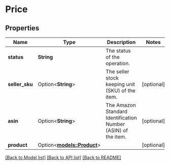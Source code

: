 # Price

## Properties

Name | Type | Description | Notes
------------ | ------------- | ------------- | -------------
**status** | **String** | The status of the operation. | 
**seller_sku** | Option<**String**> | The seller stock keeping unit (SKU) of the item. | [optional]
**asin** | Option<**String**> | The Amazon Standard Identification Number (ASIN) of the item. | [optional]
**product** | Option<[**models::Product**](Product.md)> |  | [optional]

[[Back to Model list]](../README.md#documentation-for-models) [[Back to API list]](../README.md#documentation-for-api-endpoints) [[Back to README]](../README.md)



